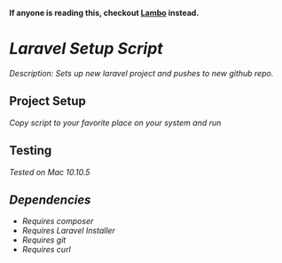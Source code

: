 __If anyone is reading this, checkout [Lambo](https://github.com/tightenco/lambo) instead.__

# _Laravel Setup Script_

_Description: Sets up new laravel project and pushes to new github repo._

## Project Setup

_Copy script to your favorite place on your system and run_

## Testing

_Tested on Mac 10.10.5_

## _Dependencies_

- _Requires composer_
- _Requires Laravel Installer_
- _Requires git_
- _Requires curl_
